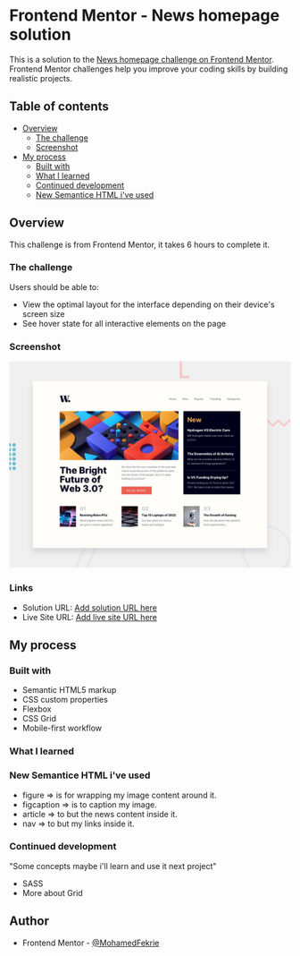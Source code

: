 # Frontend Mentor - News homepage solution

This is a solution to the [News homepage challenge on Frontend Mentor](https://www.frontendmentor.io/challenges/news-homepage-H6SWTa1MFl). Frontend Mentor challenges help you improve your coding skills by building realistic projects. 

## Table of contents

- [Overview](#overview)
  - [The challenge](#the-challenge)
  - [Screenshot](#screenshot)
- [My process](#my-process)
  - [Built with](#built-with)
  - [What I learned](#what-i-learned)
  - [Continued development](#continued-development)
  - [New Semantice HTML i've used](#New-Semantice-HTML-i've-used)
  

## Overview
This challenge is from Frontend Mentor, it takes 6 hours to complete it.

### The challenge

Users should be able to:

- View the optimal layout for the interface depending on their device's screen size
- See hover state for all interactive elements on the page

### Screenshot

![](./design/desktop-preview.jpg)


### Links

- Solution URL: [Add solution URL here](https://github.com/MohamedFekrie/FEM-News-homepage.git)
- Live Site URL: [Add live site URL here](https://mohamedfekrie.github.io/FEM-News-homepage/)

## My process

### Built with

- Semantic HTML5 markup
- CSS custom properties
- Flexbox
- CSS Grid
- Mobile-first workflow

### What I learned

### New Semantice HTML i've used

- figure => is for wrapping my image content around it.
- figcaption => is to caption my image.
- article => to but the news content inside it.
- nav => to but my links inside it.

### Continued development
"Some concepts maybe i'll learn and use it next project"
- SASS
- More about Grid


## Author


- Frontend Mentor - [@MohamedFekrie](https://www.frontendmentor.io/profile/MohamedFekrie)
